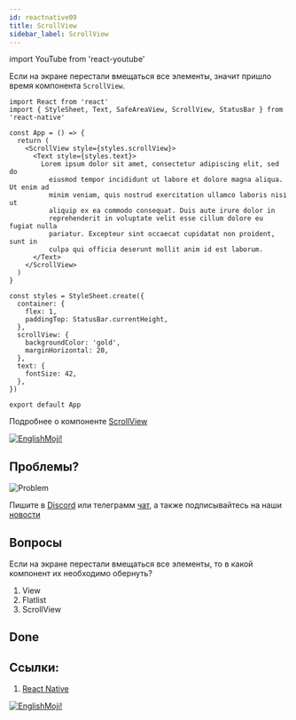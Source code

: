 ```yaml
---
id: reactnative09
title: ScrollView
sidebar_label: ScrollView
---
```


import YouTube from 'react-youtube'

Если на экране перестали вмещаться все элементы, значит пришло время компонента `ScrollView`.

```SnackPlayer name=index.js
import React from 'react'
import { StyleSheet, Text, SafeAreaView, ScrollView, StatusBar } from 'react-native'

const App = () => {
  return (
    <ScrollView style={styles.scrollView}>
      <Text style={styles.text}>
        Lorem ipsum dolor sit amet, consectetur adipiscing elit, sed do
          eiusmod tempor incididunt ut labore et dolore magna aliqua. Ut enim ad
          minim veniam, quis nostrud exercitation ullamco laboris nisi ut
          aliquip ex ea commodo consequat. Duis aute irure dolor in
          reprehenderit in voluptate velit esse cillum dolore eu fugiat nulla
          pariatur. Excepteur sint occaecat cupidatat non proident, sunt in
          culpa qui officia deserunt mollit anim id est laborum.
      </Text>
    </ScrollView>
  )
}

const styles = StyleSheet.create({
  container: {
    flex: 1,
    paddingTop: StatusBar.currentHeight,
  },
  scrollView: {
    backgroundColor: 'gold',
    marginHorizontal: 20,
  },
  text: {
    fontSize: 42,
  },
})

export default App
```

Подробнее о компоненте [ScrollView](https://reactnative.dev/docs/scrollview#reference)

[![EnglishMoji!](/img/logo/NeuroCoder.png)](https://vk.com/neurocoder)

## Проблемы?

![Problem](https://media.giphy.com/media/xTiTnGeUsWOEwsGoG4/giphy.gif)

Пишите в [Discord](https://discord.gg/6GDAfXn) или телеграмм [чат](https://t.me/jscampapp), а также подписывайтесь на наши [новости](https://t.me/javascriptapp)

<!-- ![JavaScript Camp](/img/bandlink.png) -->

## Вопросы

Если на экране перестали вмещаться все элементы, то в какой компонент их необходимо обернуть?

1. View
2. Flatlist
3. ScrollView

## Done 


## Ссылки:

1. [React Native](https://reactnative.dev/docs/platform-specific-code)

[![EnglishMoji!](/img/logo/NeuroCoder.png)](https://vk.com/neurocoder)

